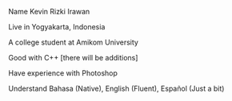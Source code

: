 Name Kevin Rizki Irawan

Live in Yogyakarta, Indonesia

A college student at Amikom University

Good with C++ [there will be additions]

Have experience with Photoshop 

Understand Bahasa (Native), English (Fluent), Español (Just a bit)

